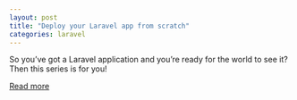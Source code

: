 ```yaml
---
layout: post
title: "Deploy your Laravel app from scratch"
categories: laravel
---
```


So you’ve got a Laravel application and you’re ready for the world to see it? Then this series is for you!

[Read more](https://lorisleiva.com/deploy-your-laravel-app-from-scratch)
